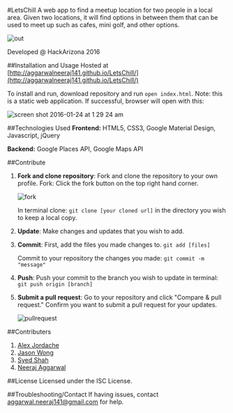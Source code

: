 #LetsChill
A web app to find a meetup location for two people in a local area. Given two locations, it will find options in between them that can be used to meet up such as cafes, mini golf, and other options.

![out](https://cloud.githubusercontent.com/assets/7104017/12536194/27a64e98-c25b-11e5-9764-bd8ee6e3aeba.gif)

Developed @ HackArizona 2016

##Installation and Usage
Hosted at [http://aggarwalneeraj141.github.io/LetsChill/](http://aggarwalneeraj141.github.io/LetsChill/)

To install and run, download repository and run ```open index.html```. Note: this is a static web application. If successful, browser will open with this:

![screen shot 2016-01-24 at 1 29 24 am](https://cloud.githubusercontent.com/assets/7104017/12535240/00cc1e90-c23a-11e5-9e63-5236f614af7a.jpg)


##Technologies Used
**Frontend:** HTML5, CSS3, Google Material Design, Javascript, jQuery

**Backend:** Google Places API, Google Maps API

##Contribute
1. **Fork and clone repository**: Fork and clone the repository to your own profile.
    Fork: Click the fork button on the top right hand corner.

    ![fork](https://cloud.githubusercontent.com/assets/7104017/12533246/fe8d5a98-c1e6-11e5-93a6-81c4ffa81d54.png)
    
    In terminal clone: ```git clone [your cloned url]```
    in the directory you wish to keep a local copy.
2. **Update**: Make changes and updates that you wish to add.
3. **Commit**: First, add the files you made changes to. ```git add [files]```
    
    Commit to your repository the changes you made: ```git commit -m "message"```
4. **Push**: Push your commit to the branch you wish to update in terminal: ```git push origin [branch]```
5. **Submit a pull request**: Go to your repository and click "Compare & pull request." Confirm you want to submit a pull request for your updates. 

    ![pullrequest](https://cloud.githubusercontent.com/assets/7104017/12533289/70798ff4-c1e8-11e5-8c6b-c5916de487ee.png)

##Contributers
1. [Alex Jordache](http://alexjordache.me)
2. [Jason Wong](http://jasonkcwong.com)
3. [Syed Shah](http://www.linkedin.com/in/syedzafarshah6)
4. [Neeraj Aggarwal](http://neerajaggarwal.com)

##License
Licensed under the ISC License.

##Troubleshooting/Contact
If having issues, contact aggarwal.neeraj141@gmail.com for help.
